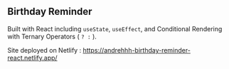 ## Birthday Reminder

Built with React including `useState`, `useEffect`, and Conditional Rendering with Ternary Operators ( `? :` ).

Site deployed on Netlify : https://andrehhh-birthday-reminder-react.netlify.app/
